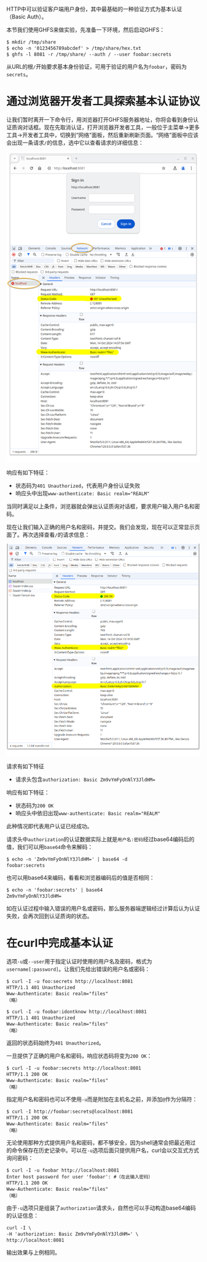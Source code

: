 HTTP中可以验证客户端用户身份，其中最基础的一种验证方式为基本认证（Basic Auth）。

本节我们使用GHFS来做实验，先准备一下环境，然后启动GHFS：

```shell
$ mkdir /tmp/share
$ echo -n '0123456789abcdef' > /tmp/share/hex.txt
$ ghfs -l 8081 -r /tmp/share/ --auth / --user foobar:secrets
```

从URL的根`/`开始要求基本身份验证，可用于验证的用户名为`foobar`，密码为`secrets`。

# 通过浏览器开发者工具探索基本认证协议

让我们暂时离开一下命令行，用浏览器打开GHFS服务器地址，你将会看到身份认证质询对话框。现在先取消认证，打开浏览器开发者工具，一般位于主菜单->更多工具->开发者工具中，切换到“网络”面板，然后重新刷新页面。“网络”面板中应该会出现一条请求`/`的信息，选中它以查看请求的详细信息：

![要求基本验证](../image/basic-auth-403.png)

响应有如下特征：

- 状态码为`401 Unauthorized`，代表用户身份认证失败
- 响应头中出现`www-authenticate: Basic realm="REALM"`

当同时满足以上条件，浏览器就会弹出认证质询对话框，要求用户输入用户名和密码。

现在让我们输入正确的用户名和密码，并提交。我们会发现，现在可以正常显示页面了。再次选择查看`/`的请求信息：

![基本验证通过](../image/basic-auth-200.png)

请求有如下特征

- 请求头包含`authorization: Basic Zm9vYmFyOnNlY3JldHM=`

响应有如下特征：

- 状态码为`200 OK`
- 响应头中依旧出现`www-authenticate: Basic realm="REALM"`

此种情况即代表用户认证已经成功。

请求头中`authorization`的认证数据实际上就是`用户名:密码`经过base64编码后的值，我们可以用`base64`命令来解码：

```shell
$ echo -n 'Zm9vYmFyOnNlY3JldHM=' | base64 -d
foobar:secrets
```

也可以用base64来编码，看看和浏览器编码后的值是否相同：

```shell
$ echo -n 'foobar:secrets' | base64
Zm9vYmFyOnNlY3JldHM=
```

如在认证过程中输入错误的用户名或密码，那么服务器端逻辑经过计算后认为认证失败，会再次回到认证质询的状态。

# 在curl中完成基本认证

选项`-u`或`--user`用于指定认证时使用的用户名及密码，格式为`username[:password]`。让我们先给出错误的用户名或密码：

```shell
$ curl -I -u foo:secrets http://localhost:8081
HTTP/1.1 401 Unauthorized
Www-Authenticate: Basic realm="files"
（略）
```

```shell
$ curl -I -u foobar:idontknow http://localhost:8081
HTTP/1.1 401 Unauthorized
Www-Authenticate: Basic realm="files"
（略）
```

返回的状态码始终为`401 Unauthorized`。

一旦提供了正确的用户名和密码，响应状态码将变为`200 OK`：

```shell
$ curl -I -u foobar:secrets http://localhost:8081
HTTP/1.1 200 OK
Www-Authenticate: Basic realm="files"
（略）
```

指定用户名和密码也可以不使用`-u`而是附加在主机名之前，并添加`@`作为分隔符：

```shell
$ curl -I http://foobar:secrets@localhost:8081
HTTP/1.1 200 OK
Www-Authenticate: Basic realm="files"
（略）
```

无论使用那种方式提供用户名和密码，都不够安全，因为shell通常会把最近用过的命令保存在历史记录中。可以在`-u`选项后面只提供用户名，curl会以交互式方式询问密码：

```shell
$ curl -I -u foobar http://localhost:8081
Enter host password for user 'foobar': #（在此输入密码）
HTTP/1.1 200 OK
Www-Authenticate: Basic realm="files"
（略）
```

由于`-u`选项只是组装了`authorization`请求头，自然也可以手动构造base64编码的认证信息：

```shell
curl -I \
-H 'authorization: Basic Zm9vYmFyOnNlY3JldHM=' \
http://localhost:8081
```

输出效果与上例相同。
